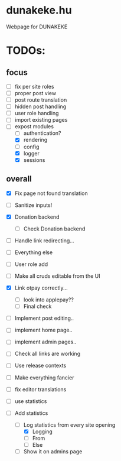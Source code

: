 # dunakeke.hu

Webpage for DUNAKEKE

# TODOs:

## focus
- [ ] fix per site roles
- [ ] proper post view
- [ ] post route translation
- [ ] hidden post handling
- [ ] user role handling
- [ ] import existing pages
- [ ] expost modules
    - [ ] authentication?
    - [x] rendering
    - [ ] config
    - [x] logger
    - [x] sessions

## overall

- [x] Fix page not found translation
- [ ] Sanitize inputs!
- [x] Donation backend
    - [ ] Check Donation backend
- [ ] Handle link redirecting...
- [ ] Everything else
- [ ] User role add
- [ ] Make all cruds editable from the UI
- [x] Link otpay correctly...
    - [ ] look into applepay??
    - [ ] Final check
- [ ] Implement post editing..
- [ ] implement home page..
- [ ] implement admin pages..
- [ ] Check all links are working
- [ ] Use release contexts
- [ ] Make everything fancier
- [ ] fix editor translations
- [ ] use statistics

- [ ] Add statistics
    - [ ] Log statistics from every site opening
        - [x] Logging
        - [ ] From
        - [ ] Else
    - [ ] Show it on admins page
